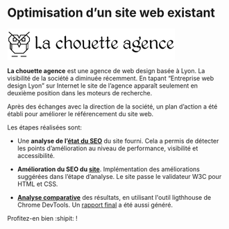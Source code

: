 # Optimisation d’un site web existant

![Figure display](https://github.com/AaronMillOro/AaronMillanOropeza_4_14032021/blob/main/img/la-chouette-agence.png)

**La chouette agence** est une agence de web design basée à Lyon. La visibilité de la société a diminuée récemment. En tapant “Entreprise web design Lyon” sur Internet le site de l’agence apparaît seulement en deuxième position dans les moteurs de recherche.

Après des échanges avec la direction de la société, un plan d’action a été établi pour améliorer le référencement du site web.

Les étapes réalisées sont:
  
  * Une **analyse de l’[état du SEO](https://github.com/AaronMillOro/AaronMillanOropeza_4_14032021/blob/main/audit_ligthouse/0_audit_SEO.xlsx)** du site fourni. Cela a permis de détecter les points d’amélioration au niveau de performance, visibilité et accessibilité.
   
  * **Amélioration du SEO du [site](https://aaronmilloro.github.io/AaronMillanOropeza_4_14032021/)**. Implémentation des améliorations suggérées dans l’étape d’analyse. Le site passe le validateur W3C pour HTML et CSS.
  
  * **[Analyse comparative](https://github.com/AaronMillOro/AaronMillanOropeza_4_14032021/tree/main/audit_ligthouse)** des résultats, en utilisant l'outil ligthhouse de Chrome DevTools. Un [rapport final](https://github.com/AaronMillOro/AaronMillanOropeza_4_14032021/blob/main/rapport_analyse/rapport_la_chouette_agence_AMO.pdf) a été aussi généré.
  
Profitez-en bien :shipit: !